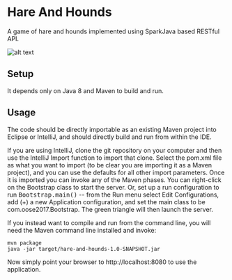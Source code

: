 Hare And Hounds
================

A game of hare and hounds implemented using SparkJava based RESTful API.

![alt text](https://github.com/geetsawhney/hare-and-hounds/6.png)

Setup
-----

It depends only on Java 8 and Maven to build and run.


Usage
-----

The code should be directly importable as an existing Maven project into Eclipse or IntelliJ, and should directly build and run from within the IDE.

If you are using IntelliJ, clone the git repository on your computer and then use the IntelliJ Import function to import that clone.  Select the pom.xml file as what you want to import (to be clear you are importing it as a Maven project), and you can use the defaults for all other import parameters.  Once it is imported you can invoke any of the Maven phases.  You can right-click on the Bootstrap class to start the server.  Or, set up a run configuration to run <tt>Bootstrap.main()</tt>  -- from the Run menu select Edit Configurations, add (+) a new Application configuration, and set the main class to be com.oose2017.Bootstrap.  The green triangle will then launch the server.

If you instead want to compile and run from the command line, you will need the Maven command line installed and invoke:

```console
mvn package
java -jar target/hare-and-hounds-1.0-SNAPSHOT.jar
```

Now simply point your browser to http://localhost:8080 to use the application.
